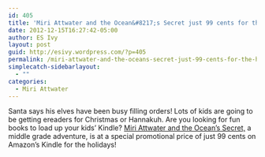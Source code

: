 ```yaml
---
id: 405
title: 'Miri Attwater and the Ocean&#8217;s Secret just 99 cents for the holidays!'
date: 2012-12-15T16:27:42-05:00
author: ES Ivy
layout: post
guid: http://esivy.wordpress.com/?p=405
permalink: /miri-attwater-and-the-oceans-secret-just-99-cents-for-the-holidays/
simplecatch-sidebarlayout:
  - ""
categories:
  - Miri Attwater
---
```

Santa says his elves have been busy filling orders! Lots of kids are going to be getting ereaders for Christmas or Hannakuh. Are you looking for fun books to load up your kids&#8217; Kindle? <a href="http://www.amazon.com/Miri-Attwater-Oceans-Secret-ebook/dp/B0087451I2/" target="_blank">Miri Attwater and the Ocean&#8217;s Secret,</a> a middle grade adventure, is at a special promotional price of just 99 cents on Amazon&#8217;s Kindle for the holidays!